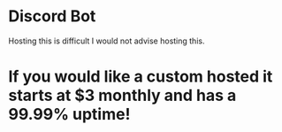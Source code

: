 # Discord Bot
Hosting this is difficult I would not advise hosting this. 

# If you would like a custom hosted it starts at $3 monthly and has a 99.99% uptime!
